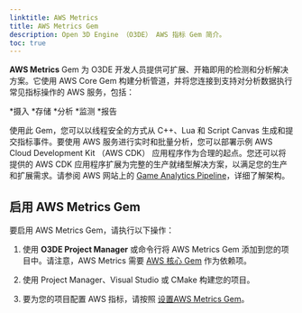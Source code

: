 ```yaml
---
linktitle: AWS Metrics
title: AWS Metrics Gem
description: Open 3D Engine （O3DE） AWS 指标 Gem 简介。
toc: true
---
```


**AWS Metrics** Gem 为 O3DE 开发人员提供可扩展、开箱即用的检测和分析解决方案。它使用 AWS Core Gem 构建分析管道，并将您连接到支持对分析数据执行常见指标操作的 AWS 服务，包括：

*摄入
*存储
*分析
*监测
*报告

使用此 Gem，您可以以线程安全的方式从 C++、Lua 和 Script Canvas 生成和提交指标事件。要使用 AWS 服务进行实时和批量分析，您可以部署示例 AWS Cloud Development Kit （AWS CDK） 应用程序作为合理的起点。您还可以将提供的 AWS CDK 应用程序扩展为完整的生产就绪型解决方案，以满足您的生产和扩展需求。请参阅 AWS 网站上的 [Game Analytics Pipeline](https://aws.amazon.com/solutions/implementations/game-analytics-pipeline/)，详细了解架构。

## 启用 AWS Metrics Gem

要启用 AWS Metrics Gem，请执行以下操作：

1. 使用 **O3DE Project Manager** 或命令行将 AWS Metrics Gem 添加到您的项目中。请注意，AWS Metrics 需要 [AWS 核心 Gem](/docs/user-guide/gems/reference/aws/aws-core) 作为依赖项。

1. 使用 Project Manager、Visual Studio 或 CMake 构建您的项目。

1. 要为您的项目配置 AWS 指标，请按照 [设置AWS Metrics Gem](./setup/)。
